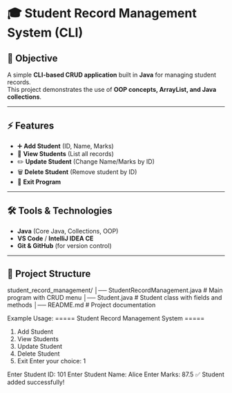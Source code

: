 # 🎓 Student Record Management System (CLI)

## 📌 Objective
A simple **CLI-based CRUD application** built in **Java** for managing student records.  
This project demonstrates the use of **OOP concepts, ArrayList, and Java collections**.

---

## ⚡ Features
- ➕ **Add Student** (ID, Name, Marks)
- 👀 **View Students** (List all records)
- ✏️ **Update Student** (Change Name/Marks by ID)
- 🗑️ **Delete Student** (Remove student by ID)
- 🚪 **Exit Program**

---

## 🛠️ Tools & Technologies
- **Java** (Core Java, Collections, OOP)
- **VS Code** / **IntelliJ IDEA CE**
- **Git & GitHub** (for version control)

---

## 📂 Project Structure
student_record_management/
│── StudentRecordManagement.java # Main program with CRUD menu
│── Student.java # Student class with fields and methods
│── README.md # Project documentation

Example Usage:
===== Student Record Management System =====
1. Add Student
2. View Students
3. Update Student
4. Delete Student
5. Exit
Enter your choice: 1

Enter Student ID: 101
Enter Student Name: Alice
Enter Marks: 87.5
✅ Student added successfully!

